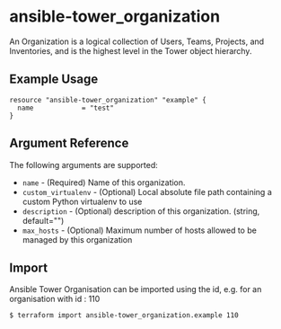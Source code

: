 # ansible-tower_organization
An Organization is a logical collection of Users, Teams, Projects, and Inventories, and is the highest level in the Tower object hierarchy.

## Example Usage

```hcl
resource "ansible-tower_organization" "example" {
  name            = "test"
}
```

## Argument Reference

The following arguments are supported:

* `name` - (Required)  Name of this organization.
* `custom_virtualenv` - (Optional) Local absolute file path containing a custom Python virtualenv to use
* `description` - (Optional) description of this organization. (string, default="")
* `max_hosts` - (Optional) Maximum number of hosts allowed to be managed by this organization

## Import

Ansible Tower Organisation can be imported using the id, e.g. for an organisation with id : 110 

```sh
$ terraform import ansible-tower_organization.example 110
```